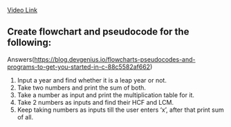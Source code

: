 [Video Link](https://youtu.be/lhELGQAV4gg)

## Create flowchart and pseudocode for the following:
Answers(https://blog.devgenius.io/flowcharts-pseudocodes-and-programs-to-get-you-started-in-c-88c5582af662)
1. Input a year and find whether it is a leap year or not.
2. Take two numbers and print the sum of both.
3. Take a number as input and print the multiplication table for it.
4. Take 2 numbers as inputs and find their HCF and LCM.
5. Keep taking numbers as inputs till the user enters ‘x’, after that print sum of all.
